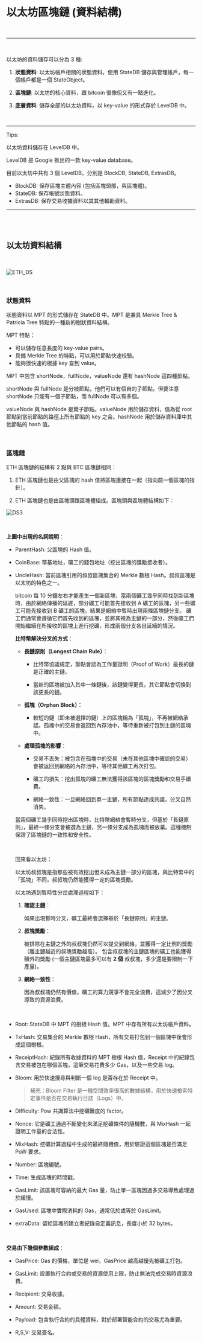 # 以太坊區塊鏈 (資料結構)

<br>

---

<br>


以太坊的資料儲存可以分為 3 種:

1. __狀態資料__: 以太坊帳戶相關的狀態資料，使用 StateDB 儲存與管理帳戶，每一個帳戶都是一個 StateObject。

2. __區塊鏈__: 以太坊的核心資料，跟 bitcoin 很像但又有一點進化。

2. __底層資料__: 儲存全部的以太坊資料，以 key-value 的形式存於 LevelDB 中。

<br>

---

Tips: 
    
以太坊資料儲存在 LevelDB 中。

LevelDB 是 Google 推出的一款 key-value database。

目前以太坊中共有 3 個 LevelDB，分別是 BlockDB, StateDB, ExtrasDB。

* BlockDB: 保存區塊主體內容 (包括區塊頭部，與區塊體)。
* StateDB: 保存帳號狀態資料。
* ExtrasDB: 保存交易收據資料以其其他輔助資料。



---

<br>
<br>

## 以太坊資料結構

<br>

![ETH_DS](imgs/ETH_DS_2.png)

<br>

### 狀態資料

狀態資料以 MPT 的形式儲存在 StateDB 中。MPT 是兼具 Merkle Tree & Patricia Tree 特點的一種新的樹狀資料結構。

MPT 特點：

* 可以儲存任意長度的 key-value pairs。
* 具備 Merkle Tree 的特點，可以用於節點快速校驗。
* 能夠很快速的根據 key 查到 value。

MPT 中包含 shortNode，fullNode，valueNode 還有 hashNode 這四種節點。

shortNode 與 fullNode 是分枝節點，他們可以有個自的子節點。但要注意 shortNode 只能有一個子節點，而 fullNode 可以有多個。

valueNode 與 hashNode 是葉子節點。valueNode 用於儲存資料，值為從 root 節點到當前節點的路徑上所有節點的 key 之合。hashNode 用於儲存資料庫中其他節點的 hash 值。


<br>

### 區塊鏈

ETH 區塊鏈的結構有 2 點與 BTC 區塊鏈相同：

1. ETH 區塊鏈也是由父區塊的 hash 值將區塊連接在一起（指向前一個區塊的指針）。

2. ETH 區塊鏈也是由區塊頭跟區塊體組成。區塊頭與區塊體結構如下：

![DS3](imgs/ETH_DS_3.png)

<br>

__上圖中出現的名詞說明__：

* ParentHash: 父區塊的 Hash 值。

* CoinBase: 幣基地址，礦工的錢包地址（挖出區塊的獎勵接收者）。

* UncleHash: 當前區塊引用的叔叔區塊集合的 Merkle 數根 Hash。叔叔區塊是以太坊的特色之一。

    bitcoin 每 10 分鐘左右才能產生一個新區塊，當兩個礦工幾乎同時找到新區塊時，由於網絡傳播的延遲，部分礦工可能首先接收到 A 礦工的區塊，另一些礦工可能先接收到 B 礦工的區塊。結果是網絡中暫時出現兩條區塊鏈分支。
    礦工們通常會遵循它們首先收到的區塊，並將其視為主鏈的一部分，然後礦工們開始繼續在所接收的區塊上進行挖礦，形成兩個分支各自延續的情況。

    __比特幣解決分叉的方式__：

    * __長鏈原則（Longest Chain Rule）__：

        * 比特幣協議規定，節點會認為工作量證明（Proof of Work）最長的鏈是正確的主鏈。

        * 當新的區塊被加入其中一條鏈後，該鏈變得更長，其它節點會切換到該更長的鏈。
    
    * __孤塊（Orphan Block）__：

        * 較短的鏈（即未被選擇的鏈）上的區塊稱為「孤塊」，不再被網絡承認。孤塊中的交易會返回到內存池中，等待重新被打包到主鏈的區塊中。

    * __處理孤塊的影響__：

        * 交易不丟失：被包含在孤塊中的交易（未在其他區塊中確認的交易）會被返回到網絡的內存池中，等待其他礦工再次打包。
        
        * 礦工的損失：挖出孤塊的礦工無法獲得該區塊的區塊獎勵和交易手續費。
        
        * 網絡一致性：一旦網絡回到單一主鏈，所有節點達成共識，分叉自然消失。

    當兩個礦工幾乎同時挖出區塊時，比特幣網絡會暫時分叉，但基於「長鏈原則」，最終一條分支會被選為主鏈，另一條分支成為孤塊而被放棄。這種機制保證了區塊鏈的一致性和安全性。

    <br>

    回來看以太坊：

    以太坊叔叔塊是指那些被有效挖出但未成為主鏈一部分的區塊，與比特幣中的「孤塊」不同，叔叔塊仍然能獲得一定的區塊獎勵。
    
    以太坊遇到暫時性分岔處理過程如下：
    
    1. __確認主鏈__：

        如果出現暫時分叉，礦工最終會選擇基於「長鏈原則」的主鏈。
    
    2. __叔塊獎勵__：

        被排除在主鏈之外的叔叔塊仍然可以提交到網絡，並獲得一定比例的獎勵（離主鏈越近的叔塊獎勵越高）。
        包含叔叔塊的主鏈區塊的礦工也能獲得額外的獎勵 (一個主鏈區塊最多可以有 __2 個__ 叔叔塊，多少還是要限制一下產量)。
    
    3. __網絡一致性__：

        因為叔叔塊仍然有價值，礦工的算力競爭不會完全浪費，這減少了因分叉導致的資源浪費。

    <br>


* Root: StateDB 中 MPT 的樹根 Hash 值。MPT 中存有所有以太坊帳戶資料。

* TxHash: 交易集合的 Merkle 數根 Hash，所有交易打包到一個區塊中後會形成這個樹根。

* ReceiptHash: 紀錄所有收據資料的 MPT 樹根 Hash 值，Receipt 中的紀錄包含交易被包在哪個區塊，這筆交易花費多少 Gas，以及一些交易 log。

* Bloom: 用於快速搜尋與判斷一個 log 是否存在於 Receipt 中。

    > 補充：Bloom Filter 是一種空間效率很高的數據結構，用於快速檢索特定事件是否在交易執行日誌（Logs）中。

* Difficulty: Pow 共識算法中挖礦難度的 factor。

* Nonce: 它是礦工通過不斷變化來滿足挖礦條件的隨機數，與 MixHash 一起證明工作量的合法性。

* MixHash: 挖礦計算過程中生成的最終隨機值，用於驗證這個區塊是否滿足 PoW 要求。

* Number: 區塊編號。

* Time: 生成區塊的時間戳。

* GasLimit: 該區塊可容納的最大 Gas 量，防止單一區塊因過多交易導致處理過於緩慢。

* GasUsed: 區塊中實際消耗的 Gas，通常低於或等於 GasLimit。

* extraData: 留給區塊的建立者紀錄自定義訊息，長度小於 32 bytes。

<br>

__交易由下幾個參數組成__：

* GasPrice: Gas 的價格，單位是 wei，GasPrice 越高越優先被礦工打包。

* GasLimit: 設置執行合約或交易的資源使用上限，防止無法完成交易時資源浪費。

* Recipient: 交易收據。

* Amount: 交易金額。

* Payload: 包含執行合約的具體資料，對於部署智能合約的交易尤為重要。

* R,S,V: 交易簽名。

<br>

